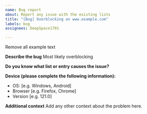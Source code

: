 ```yaml
---
name: Bug report
about: Report any issue with the existing lists
title: "[Bug] Overblocking on www.example.com"
labels: bug
assignees: DeepSpace1701

---
```


Remove all example text

**Describe the bug**
Most likely overblocking


**Do you know what list or entry causes the issue?**


**Device (please complete the following information):**
 - OS: [e.g. Windows, Android]
 - Browser [e.g. Firefox, Chrome]
 - Version [e.g. 121.0]


**Additional context**
Add any other context about the problem here.

